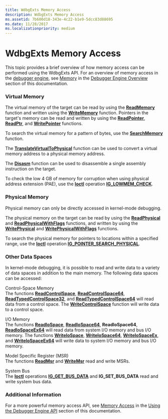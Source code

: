 ```yaml
---
title: WdbgExts Memory Access
description: WdbgExts Memory Access
ms.assetid: 7b600d18-343e-4c22-b1e9-5dcc83d88695
ms.date: 11/28/2017
ms.localizationpriority: medium
---
```


# WdbgExts Memory Access


This topic provides a brief overview of how memory access can be performed using the WdbgExts API. For an overview of memory access in the [debugger engine](introduction.md#debugger-engine), see [Memory](memory.md) in the [Debugger Engine Overview](debugger-engine-overview.md) section of this documentation.

### <span id="virtual_memory"></span><span id="VIRTUAL_MEMORY"></span>Virtual Memory

The virtual memory of the target can be read by using the [**ReadMemory**](https://msdn.microsoft.com/library/windows/hardware/ff554287) function and written using the [**WriteMemory**](https://msdn.microsoft.com/library/windows/hardware/ff561420) function. Pointers in the target's memory can be read and written by using the [**ReadPointer**](https://msdn.microsoft.com/library/windows/hardware/ff554318), [**ReadPtr**](https://msdn.microsoft.com/library/windows/hardware/ff554330), and [**WritePointer**](https://msdn.microsoft.com/library/windows/hardware/ff561450) functions.

To search the virtual memory for a pattern of bytes, use the [**SearchMemory**](https://msdn.microsoft.com/library/windows/hardware/ff554742) function.

The [**TranslateVirtualToPhysical**](https://msdn.microsoft.com/library/windows/hardware/ff558914) function can be used to convert a virtual memory address to a physical memory address.

The [**Disasm**](https://msdn.microsoft.com/library/windows/hardware/ff541945) function can be used to disassemble a single assembly instruction on the target.

To check the low 4 GB of memory for corruption when using physical address extension (PAE), use the [**Ioctl**](https://msdn.microsoft.com/library/windows/hardware/ff551084) operation [**IG\_LOWMEM\_CHECK**](https://msdn.microsoft.com/library/windows/hardware/ff550931).

### <span id="physical_memory"></span><span id="PHYSICAL_MEMORY"></span>Physical Memory

Physical memory can only be directly accessed in kernel-mode debugging.

The physical memory on the target can be read by using the [**ReadPhysical**](https://msdn.microsoft.com/library/windows/hardware/ff554310) and [**ReadPhysicalWithFlags**](https://msdn.microsoft.com/library/windows/hardware/ff554315) functions, and written by using the [**WritePhysical**](https://msdn.microsoft.com/library/windows/hardware/ff561432) and [**WritePhysicalWithFlags**](https://msdn.microsoft.com/library/windows/hardware/ff561448) functions.

To search the physical memory for pointers to locations within a specified range, use the [**Ioctl**](https://msdn.microsoft.com/library/windows/hardware/ff551084) operation [**IG\_POINTER\_SEARCH\_PHYSICAL**](https://msdn.microsoft.com/library/windows/hardware/ff550935).

### <span id="other_data_spaces"></span><span id="OTHER_DATA_SPACES"></span>Other Data Spaces

In kernel-mode debugging, it is possible to read and write data to a variety of data spaces in addition to the main memory. The following data spaces can be accessed:

<span id="Control-Space_Memory"></span><span id="control-space_memory"></span><span id="CONTROL-SPACE_MEMORY"></span>Control-Space Memory  
The functions [**ReadControlSpace**](https://msdn.microsoft.com/library/windows/hardware/ff553527), [**ReadControlSpace64**](https://msdn.microsoft.com/library/windows/hardware/ff553532), [**ReadTypedControlSpace32**](https://msdn.microsoft.com/library/windows/hardware/ff554339), and [**ReadTypedControlSpace64**](https://msdn.microsoft.com/library/windows/hardware/ff554341) will read data from a control space. The [**WriteControlSpace**](https://msdn.microsoft.com/library/windows/hardware/ff561375) function will write data to a control space.

<span id="I_O_Memory"></span><span id="i_o_memory"></span><span id="I_O_MEMORY"></span>I/O Memory  
The functions [**ReadIoSpace**](https://msdn.microsoft.com/library/windows/hardware/ff553574), [**ReadIoSpace64**](https://msdn.microsoft.com/library/windows/hardware/ff553577), **ReadIoSpace64**, [**ReadIoSpaceEx64**](https://msdn.microsoft.com/library/windows/hardware/ff553583) will read data from system I/O memory and bus I/O memory. The functions [**WriteIoSpace**](https://msdn.microsoft.com/library/windows/hardware/ff561406), [**WriteIoSpace64**](https://msdn.microsoft.com/library/windows/hardware/ff561408), [**WriteIoSpaceEx**](https://msdn.microsoft.com/library/windows/hardware/ff561413), and [**WriteIoSpaceEx64**](https://msdn.microsoft.com/library/windows/hardware/ff561414) will write data to system I/O memory and bus I/O memory.

<span id="Model_Specific_Register__MSR_"></span><span id="model_specific_register__msr_"></span><span id="MODEL_SPECIFIC_REGISTER__MSR_"></span>Model Specific Register (MSR)  
The functions [**ReadMsr**](https://msdn.microsoft.com/library/windows/hardware/ff554289) and [**WriteMsr**](https://msdn.microsoft.com/library/windows/hardware/ff561424) read and write MSRs.

<span id="System_Bus"></span><span id="system_bus"></span><span id="SYSTEM_BUS"></span>System Bus  
The [**Ioctl**](https://msdn.microsoft.com/library/windows/hardware/ff551084) operations [**IG\_GET\_BUS\_DATA**](https://msdn.microsoft.com/library/windows/hardware/ff550913) and **IG\_SET\_BUS\_DATA** read and write system bus data.

### <span id="additional_information"></span><span id="ADDITIONAL_INFORMATION"></span>Additional Information

For a more powerful memory access API, see [Memory Access](memory-access.md) in the [Using the Debugger Engine API](using-the-debugger-engine-api.md) section of this documentation.

 

 





